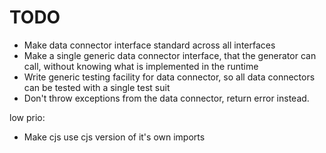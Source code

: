 TODO
====

- Make data connector interface standard across all interfaces
- Make a single generic data connector interface, that the generator can call, without knowing what is implemented in the runtime
- Write generic testing facility for data connector, so all data connectors can be tested with a single test suit
- Don't throw exceptions from the data connector, return error instead.


low prio:
- Make cjs use cjs version of it's own imports
